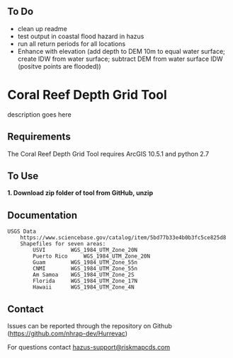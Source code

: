## To Do
- clean up readme
- test output in coastal flood hazard in hazus
- run all return periods for all locations
- Enhance with elevation (add depth to DEM 10m to equal water surface; create IDW from water surface; subtract DEM from water surface IDW (positve points are flooded))

# Coral Reef Depth Grid Tool
description goes here

## Requirements

The Coral Reef Depth Grid Tool requires ArcGIS 10.5.1 and python 2.7

## To Use

**1. Download zip folder of tool from GitHub, unzip**



## Documentation
	USGS Data
		https://www.sciencebase.gov/catalog/item/5bd77b33e4b0b3fc5ce825d8
		Shapefiles for seven areas:
			USVI 		WGS_1984_UTM_Zone_20N
			Puerto Rico 	WGS_1984_UTM_Zone_20N
			Guam 		WGS_1984_UTM_Zone_55n
			CNMI		WGS_1984_UTM_Zone_55n
			Am Samoa	WGS_1984_UTM_Zone_2S
			Florida		WGS_1984_UTM_Zone_17N
			Hawaii		WGS_1984_UTM_Zone_4N


## Contact

Issues can be reported through the repository on Github (https://github.com/nhrap-dev/Hurrevac)

For questions contact hazus-support@riskmapcds.com

